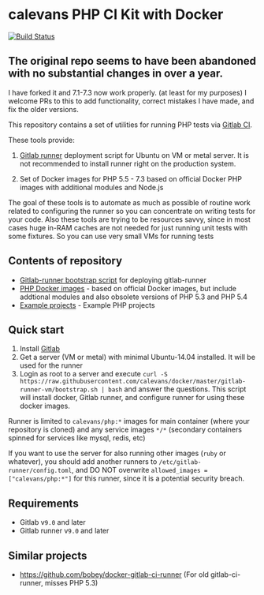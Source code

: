 # calevans PHP CI Kit with Docker

[![Build Status](https://travis-ci.org/calevans/docker.svg?branch=master)](https://travis-ci.org/calevans/docker)

## The original repo seems to have been abandoned with no substantial changes in over a year. 

I have forked it and 7.1-7.3 now work properly. (at least for my purposes) I welcome PRs to this to add functionality, correct mistakes I have made, and fix the older versions.

This repository contains a set of utilities for running PHP tests via [Gitlab CI](https://about.gitlab.com/gitlab-ci/).

These tools provide:

1. [Gitlab runner](https://gitlab.com/gitlab-org/gitlab-ci-multi-runner) deployment script for Ubuntu on VM or metal server. It is not recommended to install runner right on the production system.

2. Set of Docker images for PHP 5.5 - 7.3 based on official Docker PHP images with additional modules and Node.js

The goal of these tools is to automate as much as possible of routine work related to configuring the runner so you can concentrate on writing tests for your code.
Also these tools are trying to be resources savvy, since in most cases huge in-RAM caches are not needed for just running unit tests with some fixtures. So you can use very small VMs for running tests

## Contents of repository
 - [Gitlab-runner bootstrap script](https://github.com/calevans/docker/tree/master/gitlab-runner-vm) for deploying gitlab-runner
 - [PHP Docker images](https://github.com/calevans/docker/tree/master/php) - based on official Docker images, but include addtional modules and also obsolete versions of PHP 5.3 and PHP 5.4
 - [Example projects](https://github.com/calevans/docker/tree/master/examples) - Example PHP projects

## Quick start

1. Install [Gitlab](https://about.gitlab.com/)
1. Get a server (VM or metal) with minimal Ubuntu-14.04 installed. It will be used for the runner
1. Login as root to a server and execute `curl -S https://raw.githubusercontent.com/calevans/docker/master/gitlab-runner-vm/bootstrap.sh | bash` and answer the questions. This script will install docker, Gitlab runner, and configure runner for using these docker images.

Runner is limited to `calevans/php:*` images for main container (where your repository is cloned) and any service images `*/*` (secondary containers spinned for services like mysql, redis, etc)

If you want to use the server for also running other images (`ruby` or whatever), you should add another runners to `/etc/gitlab-runner/config.toml`, and DO NOT overwrite `allowed_images = ["calevans/php:*"]` for this runner, since it is a potential security breach.

## Requirements
 - Gitlab v`9.0` and later
 - Gitlab runner v`9.0` and later

## Similar projects
 - https://github.com/bobey/docker-gitlab-ci-runner (For old gitlab-ci-runner, misses PHP 5.3)
